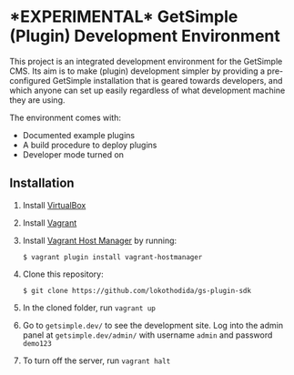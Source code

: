 # \*EXPERIMENTAL\* GetSimple (Plugin) Development Environment
This project is an integrated development environment for the GetSimple CMS.
Its aim is to make (plugin) development simpler by providing a pre-configured
GetSimple installation that is geared towards developers, and which anyone can
set up easily regardless of what development machine they are using.

The environment comes with:

* Documented example plugins
* A build procedure to deploy plugins
* Developer mode turned on

## Installation

1. Install [VirtualBox](https://www.virtualbox.org/)
2. Install [Vagrant](https://www.vagrantup.com/)
3. Install [Vagrant Host Manager](https://github.com/smdahlen/vagrant-hostmanager)
by running:

    ```
    $ vagrant plugin install vagrant-hostmanager
    ```

4. Clone this repository:

    ```
    $ git clone https://github.com/lokothodida/gs-plugin-sdk
    ```

5. In the cloned folder, run `vagrant up`
6. Go to `getsimple.dev/` to see the development site. Log into the admin
panel at `getsimple.dev/admin/` with username `admin` and password `demo123`
7. To turn off the server, run `vagrant halt`
